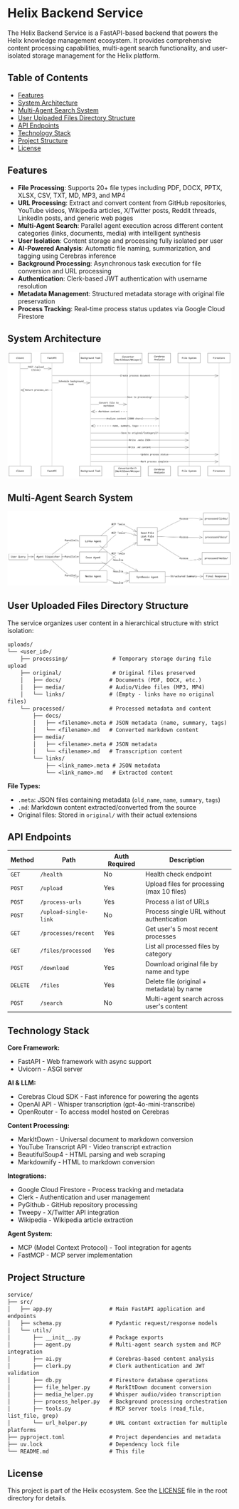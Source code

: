 # Helix Backend Service

The Helix Backend Service is a FastAPI-based backend that powers the Helix knowledge management ecosystem. It provides comprehensive content processing capabilities, multi-agent search functionality, and user-isolated storage management for the Helix platform.

## Table of Contents

- [Features](#features)
- [System Architecture](#system-architecture)
- [Multi-Agent Search System](#multi-agent-search-system)
- [User Uploaded Files Directory Structure](#user-uploaded-files-directory-structure)
- [API Endpoints](#api-endpoints)
- [Technology Stack](#technology-stack)
- [Project Structure](#project-structure)
- [License](#license)

## Features

- **File Processing**: Supports 20+ file types including PDF, DOCX, PPTX, XLSX, CSV, TXT, MD, MP3, and MP4
- **URL Processing**: Extract and convert content from GitHub repositories, YouTube videos, Wikipedia articles, X/Twitter posts, Reddit threads, LinkedIn posts, and generic web pages
- **Multi-Agent Search**: Parallel agent execution across different content categories (links, documents, media) with intelligent synthesis
- **User Isolation**: Content storage and processing fully isolated per user
- **AI-Powered Analysis**: Automatic file naming, summarization, and tagging using Cerebras inference
- **Background Processing**: Asynchronous task execution for file conversion and URL processing
- **Authentication**: Clerk-based JWT authentication with username resolution
- **Metadata Management**: Structured metadata storage with original file preservation
- **Process Tracking**: Real-time process status updates via Google Cloud Firestore

## System Architecture

![backend architecture](readme-images/backend.png)

## Multi-Agent Search System

![agents architecture](readme-images/agents.png)

## User Uploaded Files Directory Structure

The service organizes user content in a hierarchical structure with strict isolation:

```
uploads/
└── <user_id>/
    ├── processing/              # Temporary storage during file upload
    ├── original/                # Original files preserved
    │   ├── docs/               # Documents (PDF, DOCX, etc.)
    │   ├── media/              # Audio/Video files (MP3, MP4)
    │   └── links/              # (Empty - links have no original files)
    └── processed/              # Processed metadata and content
        ├── docs/
        │   ├── <filename>.meta # JSON metadata (name, summary, tags)
        │   └── <filename>.md   # Converted markdown content
        ├── media/
        │   ├── <filename>.meta # JSON metadata
        │   └── <filename>.md   # Transcription content
        └── links/
            ├── <link_name>.meta # JSON metadata
            └── <link_name>.md   # Extracted content
```

**File Types:**
- `.meta`: JSON files containing metadata (`old_name`, `name`, `summary`, `tags`)
- `.md`: Markdown content extracted/converted from the source
- Original files: Stored in `original/` with their actual extensions

## API Endpoints

| Method | Path | Auth Required | Description |
|--------|------|---------------|-------------|
| `GET` | `/health` | No | Health check endpoint |
| `POST` | `/upload` | Yes | Upload files for processing (max 10 files) |
| `POST` | `/process-urls` | Yes | Process a list of URLs |
| `POST` | `/upload-single-link` | No | Process single URL without authentication |
| `GET` | `/processes/recent` | Yes | Get user's 5 most recent processes |
| `GET` | `/files/processed` | Yes | List all processed files by category |
| `POST` | `/download` | Yes | Download original file by name and type |
| `DELETE` | `/files` | Yes | Delete file (original + metadata) by name |
| `POST` | `/search` | No | Multi-agent search across user's content |

## Technology Stack

**Core Framework:**
- FastAPI - Web framework with async support
- Uvicorn - ASGI server

**AI & LLM:**
- Cerebras Cloud SDK - Fast inference for powering the agents
- OpenAI API - Whisper transcription (gpt-4o-mini-transcribe)
- OpenRouter - To access model hosted on Cerebras
  
**Content Processing:**
- MarkItDown - Universal document to markdown conversion
- YouTube Transcript API - Video transcript extraction
- BeautifulSoup4 - HTML parsing and web scraping
- Markdownify - HTML to markdown conversion

**Integrations:**
- Google Cloud Firestore - Process tracking and metadata
- Clerk - Authentication and user management
- PyGithub - GitHub repository processing
- Tweepy - X/Twitter API integration
- Wikipedia - Wikipedia article extraction

**Agent System:**
- MCP (Model Context Protocol) - Tool integration for agents
- FastMCP - MCP server implementation

## Project Structure

```
service/
├── src/
│   ├── app.py                  # Main FastAPI application and endpoints
│   ├── schema.py               # Pydantic request/response models
│   └── utils/
│       ├── __init__.py         # Package exports
│       ├── agent.py            # Multi-agent search system and MCP integration
│       ├── ai.py               # Cerebras-based content analysis
│       ├── clerk.py            # Clerk authentication and JWT validation
│       ├── db.py               # Firestore database operations
│       ├── file_helper.py      # MarkItDown document conversion
│       ├── media_helper.py     # Whisper audio/video transcription
│       ├── process_helper.py   # Background processing orchestration
│       ├── tools.py            # MCP server tools (read_file, list_file, grep)
│       └── url_helper.py       # URL content extraction for multiple platforms
├── pyproject.toml              # Project dependencies and metadata
├── uv.lock                     # Dependency lock file
└── README.md                   # This file
```

## License

This project is part of the Helix ecosystem. See the [LICENSE](../LICENSE) file in the root directory for details.